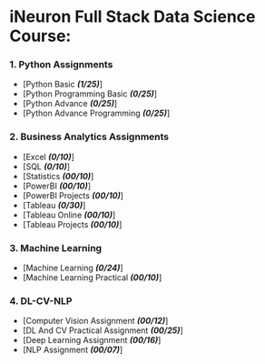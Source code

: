 # iNeuron Full Stack Data Science Course:

### 1. Python Assignments
- [Python Basic ***(1/25)***]
- [Python Programming Basic ***(0/25)***]
- [Python Advance ***(0/25)***]
- [Python Advance Programming ***(0/25)***]


### 2. Business Analytics Assignments
- [Excel ***(0/10)***]
- [SQL ***(0/10)***]
- [Statistics ***(00/10)***]
- [PowerBI ***(00/10)***]
- [PowerBI Projects ***(00/10)***]
- [Tableau ***(0/30)***]
- [Tableau Online ***(00/10)***]
- [Tableau Projects ***(00/10)***]

### 3. Machine Learning
- [Machine Learning ***(0/24)***]
- [Machine Learning Practical ***(00/10)***]

### 4. DL-CV-NLP
- [Computer Vision Assignment ***(00/12)***]
- [DL And CV Practical Assignment ***(00/25)***]
- [Deep Learning Assignment ***(00/16)***]
- [NLP Assignment ***(00/07)***]


